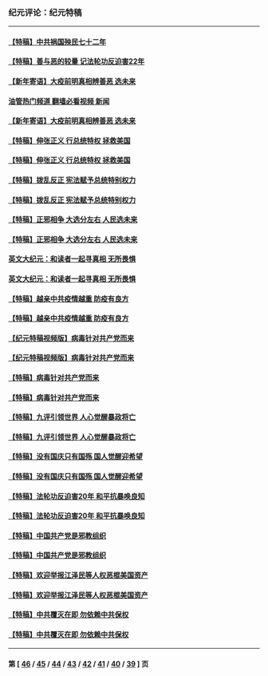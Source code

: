 ### 纪元评论：纪元特稿
---
#### [【特稿】中共祸国殃民七十二年](../../pages/nsc424/n13272607.md?10110330) 
#### [【特稿】善与恶的较量 记法轮功反迫害22年](../../pages/nsc424/n13086597.md?10110330) 
#### [【新年寄语】大疫前明真相辨善恶 选未来](../../pages/nsc424/n12660855.md?10110330) 
#### [油管热门频道 翻墙必看视频 新闻](ok?10110330)
#### [【新年寄语】大疫前明真相辨善恶 选未来](../../pages/nsc424/n12660855.md?10110330) 
#### [【特稿】伸张正义 行总统特权 拯救美国](../../pages/nsc424/n12616806.md?10110330) 
#### [【特稿】伸张正义 行总统特权 拯救美国](../../pages/nsc424/n12616806.md?10110330) 
#### [【特稿】拨乱反正 宪法赋予总统特别权力](../../pages/nsc424/n12598306.md?10110330) 
#### [【特稿】拨乱反正 宪法赋予总统特别权力](../../pages/nsc424/n12598306.md?10110330) 
#### [【特稿】正邪相争 大选分左右 人民选未来](../../pages/nsc424/n12545208.md?10110330) 
#### [【特稿】正邪相争 大选分左右 人民选未来](../../pages/nsc424/n12545208.md?10110330) 
#### [英文大纪元：和读者一起寻真相 无所畏惧](../../pages/nsc424/n12542027.md?10110330) 
#### [英文大纪元：和读者一起寻真相 无所畏惧](../../pages/nsc424/n12542027.md?10110330) 
#### [【特稿】越亲中共疫情越重 防疫有良方](../../pages/nsc424/n12042989.md?10110330) 
#### [【特稿】越亲中共疫情越重 防疫有良方](../../pages/nsc424/n12042989.md?10110330) 
#### [【纪元特稿视频版】病毒针对共产党而来](../../pages/nsc424/n11977328.md?10110330) 
#### [【纪元特稿视频版】病毒针对共产党而来](../../pages/nsc424/n11977328.md?10110330) 
#### [【特稿】病毒针对共产党而来](../../pages/nsc424/n11928818.md?10110330) 
#### [【特稿】病毒针对共产党而来](../../pages/nsc424/n11928818.md?10110330) 
#### [【特稿】九评引领世界 人心觉醒暴政将亡](../../pages/nsc424/n11660496.md?10110330) 
#### [【特稿】九评引领世界 人心觉醒暴政将亡](../../pages/nsc424/n11660496.md?10110330) 
#### [【特稿】没有国庆只有国殇 国人觉醒迎希望](../../pages/nsc424/n11549354.md?10110330) 
#### [【特稿】没有国庆只有国殇 国人觉醒迎希望](../../pages/nsc424/n11549354.md?10110330) 
#### [【特稿】法轮功反迫害20年 和平抗暴唤良知](../../pages/nsc424/n11389135.md?10110330) 
#### [【特稿】法轮功反迫害20年 和平抗暴唤良知](../../pages/nsc424/n11389135.md?10110330) 
#### [【特稿】中国共产党是邪教组织](../../pages/nsc424/n11355551.md?10110330) 
#### [【特稿】中国共产党是邪教组织](../../pages/nsc424/n11355551.md?10110330) 
#### [【特稿】欢迎举报江泽民等人权恶棍美国资产](../../pages/nsc424/n11303040.md?10110330) 
#### [【特稿】欢迎举报江泽民等人权恶棍美国资产](../../pages/nsc424/n11303040.md?10110330) 
#### [【特稿】中共覆灭在即 勿依赖中共保权](../../pages/nsc424/n11278510.md?10110330) 
#### [【特稿】中共覆灭在即 勿依赖中共保权](../../pages/nsc424/n11278510.md?10110330) 

---
#### 第 [ [46](./46.md?10110330) / [45](./45.md?10110330) / [44](./44.md?10110330) / [43](./43.md?10110330) / [42](./42.md?10110330) / [41](./41.md?10110330) / [40](./40.md?10110330) / [39](./39.md?10110330) ] 页
